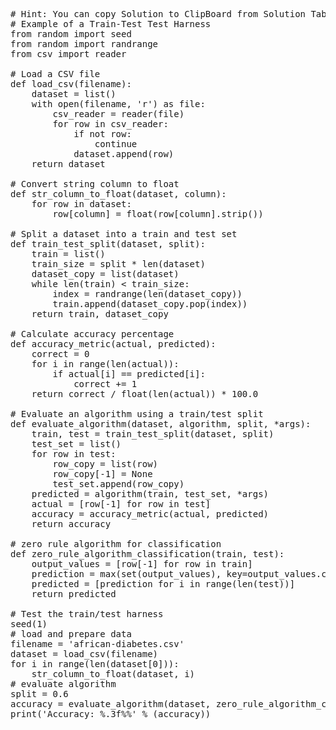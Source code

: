 <pre class="file" data-target="clipboard">
# Hint: You can copy Solution to ClipBoard from Solution Tab
# Example of a Train-Test Test Harness
from random import seed
from random import randrange
from csv import reader

# Load a CSV file
def load_csv(filename):
    dataset = list()
    with open(filename, 'r') as file:
        csv_reader = reader(file)
        for row in csv_reader:
            if not row:
                continue
            dataset.append(row)
    return dataset

# Convert string column to float
def str_column_to_float(dataset, column):
    for row in dataset:
        row[column] = float(row[column].strip())

# Split a dataset into a train and test set
def train_test_split(dataset, split):
    train = list()
    train_size = split * len(dataset)
    dataset_copy = list(dataset)
    while len(train) < train_size:
        index = randrange(len(dataset_copy))
        train.append(dataset_copy.pop(index))
    return train, dataset_copy

# Calculate accuracy percentage
def accuracy_metric(actual, predicted):
    correct = 0
    for i in range(len(actual)):
        if actual[i] == predicted[i]:
            correct += 1
    return correct / float(len(actual)) * 100.0

# Evaluate an algorithm using a train/test split
def evaluate_algorithm(dataset, algorithm, split, *args):
    train, test = train_test_split(dataset, split)
    test_set = list()
    for row in test:
        row_copy = list(row)
        row_copy[-1] = None
        test_set.append(row_copy)
    predicted = algorithm(train, test_set, *args)
    actual = [row[-1] for row in test]
    accuracy = accuracy_metric(actual, predicted)
    return accuracy

# zero rule algorithm for classification
def zero_rule_algorithm_classification(train, test):
    output_values = [row[-1] for row in train]
    prediction = max(set(output_values), key=output_values.count)
    predicted = [prediction for i in range(len(test))]
    return predicted

# Test the train/test harness
seed(1)
# load and prepare data
filename = 'african-diabetes.csv'
dataset = load_csv(filename)
for i in range(len(dataset[0])):
    str_column_to_float(dataset, i)
# evaluate algorithm
split = 0.6
accuracy = evaluate_algorithm(dataset, zero_rule_algorithm_classification, split)
print('Accuracy: %.3f%%' % (accuracy))

</pre>